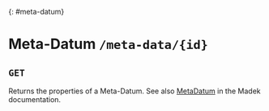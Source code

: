 {: #meta-datum}
# Meta-Datum `/meta-data/{id}`

## `GET`

Returns the properties of a Meta-Datum. See also
[MetaDatum] in the Madek documentation.

  [MetaDatum]: https://madek.readthedocs.org/en/latest/architecture/entities/#metadatum

